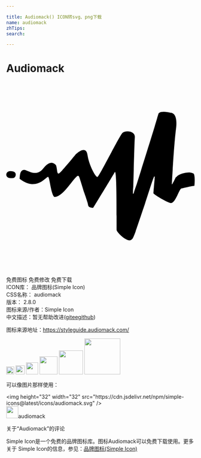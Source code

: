 ```yaml
---

title: Audiomack() ICON转svg、png下载
name: audiomack
zhTips: 
search: 

---
```


# Audiomack  <small style="font-size: 60%;font-weight: 100"></small>

<div id="svg" class="svg-wrap">
<svg role="img" viewBox="0 0 24 24" xmlns="http://www.w3.org/2000/svg"><title>Audiomack icon</title><path d="M.33 11.39s.54-.09.77.14c.22.23.07.71-.22.72-.3.01-.57.06-.77-.14a.443.443 0 01.22-.72zm5.88 3.26c-.05.01-.11-.02-.16-.06-.39-.53-.53-2.37-.71-2.48-.18-.11-.85 1.02-2.19.9-.55-.05-1.12-.41-1.45-.66.03-.41.03-1.39.86-1.07.51.19 1.37.72 2.13-.23.84-1.05 1.3-.74 1.57-.51.28.22.1 1.41.51 1.08.41-.33 2.08-2.39 2.08-2.39s1.29-1.29 1.49.06c.2 1.36 1.04 2.87 1.27 2.82.22-.04 2.82-5.27 3.19-5.61.37-.34 1.63-.29 1.57.57-.06.87-.19 6.25-.19 6.25s-.15 1.52.09.71c.1-.34.21-.64.34-1 .64-2.03 1.73-5.51 2.28-7.3.12-.42.23-.79.32-1.07v-.01c.03-.13.06-.23.09-.32.05-.15.08-.26.09-.28.02-.07.09-.12.19-.16.09-.06.2-.06.31-.06.31-.03.69.01 1.04.11.11 0 .22.03.32.11 0 0 .01 0 .02.01.03.02.06.05.1.1h.01c.01.02.03.05.05.07.19.29.31.81.19 1.74-.3 2.31-.53 7.07-.53 7.07s-.05.23.44-.77c.01-.04.03-.07.05-.1.03-.02.06-.04.1-.08.29-.36 1.09-.56 1.65-.56.23.03.43.09.54.16.22.33.09 1.55.09 1.55-.46.04-1.34.29-1.65.33-.31.05-.78 2.05-1.44 1.85-.66-.21-2.13-1.12-2.13-1.24 0-.11.12-1.44.15-1.79v-.07-.01c.03-.27.01-.39-.12-.12-.11.23-.58 1.72-1.11 3.34-.05.14-1.05 3.13-1.18 3.49-.15.42-.29.75-.38.91-.13.19-.32.3-.58.23-.65-.2-1.46-1.08-1.47-1.3-.02-1.24.06-7.9-.24-7.35-.32.57-2.73 4.52-2.73 4.52-.04.01-.07.01-.11.01-.17-.02-.44-.07-.51-.23 0-.01-.01-.02-.01-.03-.01-.01-.01-.02-.02-.04-.03-.11-.04-.23-.07-.33-.11-.36-.28-.88-.47-1.4-.27-.9-.56-1.82-.61-1.92-.09-.2-.22-.12-.35 0-.54.45-1.68 2.45-2.72 2.56z"/></svg>
</div>
<detail full-name='audiomack'></detail>

<div class="detail-page">
<p>
<span><span class="badge-success badge">免费图标</span> <span class="badge-success badge">免费修改</span>  <span class="badge-success badge">免费下载</span> </span>
<br/>
<span>
ICON库：
<span class="badge-secondary badge">品牌图标(Simple Icon)</span> 
</span>
<br/>
<span>
CSS名称：
<span class="badge-secondary badge">audiomack</span> 
</span>

<br/>
<span>
版本：
<span class="badge-secondary badge">2.8.0</span> 
</span>
<br/>
<span>图标来源/作者：<span class="badge-light badge">Simple Icon</span></span> 
<br/>
<span class="zh-detail">中文描述：暂无<span class="help-link"><span>帮助改进</span>(<a href="https://gitee.com/liuwave/icon-helper/edit/master/json/brands/audiomack.json" target="_blank" rel="noopener noreferrer">gitee</a><a href="https://github.com/liuwave/icon-helper/edit/master/json/brands/audiomack.json" target="_blank" rel="noopener noreferrer">github</a></span>)</span><br/>
</p>
</div><div class="description description alert alert-light"><p>图标来源地址：<a href="https://styleguide.audiomack.com/" target="_blank" rel="noopener noreferrer">https://styleguide.audiomack.com/</a></p></div>
<div class="alert alert-dark">
<img height="21" width="21" src="https://cdn.jsdelivr.net/npm/simple-icons@latest/icons/audiomack.svg" />
<img height="24" width="24" src="https://cdn.jsdelivr.net/npm/simple-icons@latest/icons/audiomack.svg" />
<img height="32" width="32" src="https://cdn.jsdelivr.net/npm/simple-icons@latest/icons/audiomack.svg" />
<img height="48" width="48" src="https://cdn.jsdelivr.net/npm/simple-icons@latest/icons/audiomack.svg" />
<img height="64" width="64" src="https://cdn.jsdelivr.net/npm/simple-icons@latest/icons/audiomack.svg" />
<img height="96" width="96" src="https://cdn.jsdelivr.net/npm/simple-icons@latest/icons/audiomack.svg" />

</div>
<div>
  <p>可以像图片那样使用：    
  </p>
  <div class="alert alert-primary" style="font-size: 14px">
    &lt;img height="32" width="32" src="https://cdn.jsdelivr.net/npm/simple-icons@latest/icons/audiomack.svg" /&gt;
    <copy-btn content='<img height="32" width="32" src="https://cdn.jsdelivr.net/npm/simple-icons@latest/icons/audiomack.svg" />'></copy-btn>
  </div>
  <div class="alert alert-secondary">
    <img height="32" width="32" src="https://cdn.jsdelivr.net/npm/simple-icons@latest/icons/audiomack.svg" />audiomack
    <copy-btn content="audiomack" btn-title="复制图标名称"></copy-btn>
  </div>
</div>

<Vssue title="关于“Audiomack”的评论" >关于“Audiomack”的评论</Vssue>


<div><p>Simple Icon是一个免费的品牌图标库。图标Audiomack可以免费下载使用。更多关于  Simple Icon的信息，参见：<a target="_blank" href="https://iconhelper.cn/brands.html">品牌图标(Simple Icon)</a>
</p></div>
